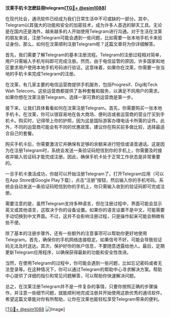 **汶莱手机卡怎麽註冊telegram[[TG💪+ @esim1088](https://t.me/s/esim1088)]**

在现代社会，通讯软件已经成为我们日常生活中不可或缺的一部分。其中，Telegram以其强大的功能和安全的加密技术，成为许多人首选的聊天工具。无论是在国内还是海外，越来越多的人开始使用Telegram进行沟通。对于生活在汶莱的朋友来说，注册Telegram可能会遇到一些问题，比如需要一张本地手机卡来验证身份。那么，如何在汶莱顺利注册Telegram呢？这篇文章将为你详细解答。

首先，我们需要了解Telegram的基本注册流程。Telegram的注册过程相对简单，用户只需输入手机号码即可完成注册。然而，由于电信监管的原因，许多国家和地区要求用户使用本地手机号码进行验证。这意味着，如果你在汶莱，你需要一张当地的手机卡来完成Telegram的注册。

在汶莱，有几家主要的电信运营商提供手机服务，包括Progresif、Digi和Teck Wah Telecom。这些运营商都提供了各种套餐和服务，以满足不同用户的需求。如果你想在汶莱注册Telegram，选择一家可靠的运营商是第一步。

接下来，让我们具体看看如何在汶莱注册Telegram。首先，你需要购买一张本地手机卡。在汶莱，你可以很容易地在各大商场、便利店或者运营商的营业厅买到手机卡。购买时，记得带上你的护照，因为这是国际游客办理电话卡所需的证件。此外，不同的运营商可能会有不同的优惠政策，建议你在购买前多做比较，选择最适合自己的套餐。

购买手机卡后，你需要激活它并确保有足够的余额来进行短信或语音通话。这是因为在注册Telegram时，系统会发送一条验证码短信到你的手机上，你需要及时接收并输入验证码才能完成注册。因此，确保手机卡处于正常工作状态是非常重要的。

一旦手机卡激活成功，你就可以开始注册Telegram了。打开Telegram应用（可以在App Store或Google Play下载），点击“注册”按钮，然后输入你的手机号码。系统会自动发送一条验证码短信到你的手机上，你只需输入收到的验证码即可完成注册。

需要注意的是，虽然Telegram支持多种语言，但在注册过程中，界面可能会显示英文或其他语言，这取决于你的设备设置。如果你的语言设置不是中文，可能需要手动切换到中文界面。不过，这并不会影响注册过程，只是操作起来可能会稍微有些不便。

除了基本的注册步骤外，还有一些额外的注意事项可以帮助你更好地使用Telegram。首先，确保你的手机网络连接稳定。如果信号不好，可能会导致验证码无法及时送达。其次，保护好你的账户信息，不要随意透露给他人。最后，定期更新Telegram应用程序，以确保获得最新的功能和安全性改进。

当然，在使用Telegram的过程中，你可能会遇到一些问题，比如忘记密码或者无法登录等。在这种情况下，你可以通过Telegram的帮助中心寻求解决方案。帮助中心提供了详细的指引和常见问题解答，可以帮助你快速解决问题。

总之，在汶莱注册Telegram并不是一件复杂的事情，只要你按照正确的步骤操作，并注意一些细节问题，就能顺利地完成注册并开始使用这款优秀的通讯软件。希望这篇文章能对你有所帮助，让你在汶莱也能轻松享受Telegram带来的便利。

[[TG💪+ @esim1088](https://t.me/s/esim1088) ![Image](https://i.postimg.cc/4NQfJmqS/Snipaste-2025-05-13-00-14-12.png)]